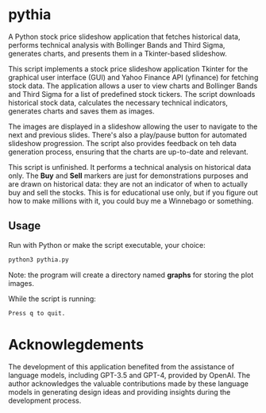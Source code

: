 # pythia
A Python stock price slideshow application that fetches historical data, performs technical analysis with Bollinger Bands and Third Sigma, generates charts, and presents them in a Tkinter-based slideshow.

This script implements a stock price slideshow application Tkinter for the graphical user interface (GUI) and Yahoo Finance API (yfinance) for fetching stock data. The application allows a user to view charts and Bollinger Bands and Third Sigma for a list of predefined stock tickers. The script downloads historical stock data, calculates the necessary technical indicators, generates charts and saves them as images.

The images are displayed in a slideshow allowing the user to navigate to the next and previous slides. There's also a play/pause button for automated slideshow progression. The script also provides feedback on teh data generation process, ensuring that the charts are up-to-date and relevant.

This script is unfinished. It performs a technical analysis on historical data only. The **Buy** and **Sell** markers are just for demonstrations purposes and are drawn on historical data: they are not an indicator of when to actually buy and sell the stocks. This is for educational use only, but if you figure out how to make millions with it, you could buy me a Winnebago or something.

## Usage

Run with Python or make the script executable, your choice:

```python
python3 pythia.py
```

Note: the program will create a directory named **graphs** for storing the plot images.

While the script is running:

```
Press q to quit.
```

# Acknowlegdements

The development of this application benefited from the assistance of language models, including GPT-3.5 and GPT-4, provided by OpenAI. The author acknowledges the valuable contributions made by these language models in generating design ideas and providing insights during the development process.
